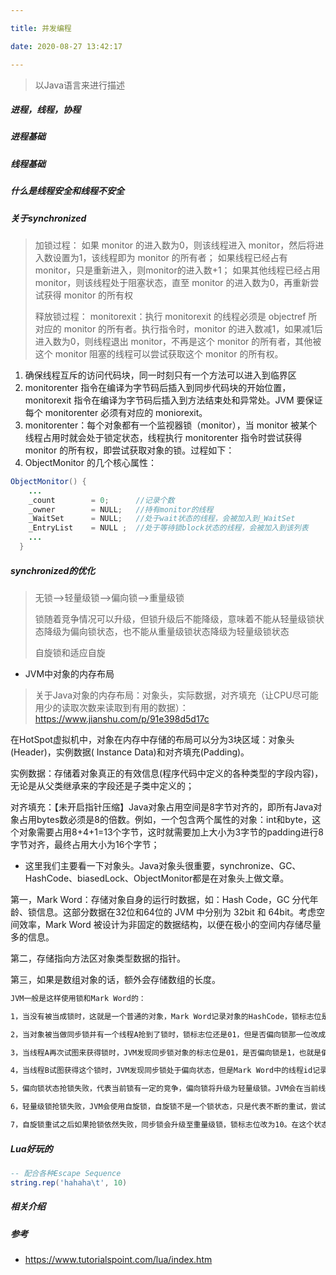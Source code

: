 ```yaml
---

title: 并发编程

date: 2020-08-27 13:42:17

---
```


> 以Java语言来进行描述

##### 进程，线程，协程
##### 进程基础
##### 线程基础
##### 什么是线程安全和线程不安全

##### 关于synchronized
> 加锁过程：
如果 monitor 的进入数为0，则该线程进入 monitor，然后将进入数设置为1，该线程即为 monitor 的所有者；
如果线程已经占有monitor，只是重新进入，则monitor的进入数+1；
如果其他线程已经占用 monitor，则该线程处于阻塞状态，直至 monitor 的进入数为0，再重新尝试获得 monitor 的所有权
>
> 释放锁过程：
monitorexit：执行 monitorexit 的线程必须是 objectref 所对应的 monitor 的所有者。执行指令时，monitor 的进入数减1，如果减1后进入数为0，则线程退出 monitor，不再是这个 monitor 的所有者，其他被这个 monitor 阻塞的线程可以尝试获取这个 monitor 的所有权。
>

1. 确保线程互斥的访问代码块，同一时刻只有一个方法可以进入到临界区
2. monitorenter 指令在编译为字节码后插入到同步代码块的开始位置，monitorexit 指令在编译为字节码后插入到方法结束处和异常处。JVM 要保证每个 monitorenter 必须有对应的 moniorexit。
3. monitorenter：每个对象都有一个监视器锁（monitor），当 monitor 被某个线程占用时就会处于锁定状态，线程执行 monitorenter 指令时尝试获得 monitor 的所有权，即尝试获取对象的锁。过程如下：
4. ObjectMonitor 的几个核心属性：

``` java
ObjectMonitor() {
	...
    _count        = 0;      //记录个数
    _owner        = NULL;   //持有monitor的线程
    _WaitSet      = NULL;   //处于wait状态的线程，会被加入到_WaitSet
    _EntryList    = NULL ;  //处于等待锁block状态的线程，会被加入到该列表
    ...
  }
```
##### synchronized的优化
> 无锁-->轻量级锁-->偏向锁-->重量级锁
> 
> 锁随着竞争情况可以升级，但锁升级后不能降级，意味着不能从轻量级锁状态降级为偏向锁状态，也不能从重量级锁状态降级为轻量级锁状态
> 
> 自旋锁和适应自旋

-  JVM中对象的内存布局

> 关于Java对象的内存布局：对象头，实际数据，对齐填充（让CPU尽可能用少的读取次数来读取到有用的数据）：https://www.jianshu.com/p/91e398d5d17c

在HotSpot虚拟机中，对象在内存中存储的布局可以分为3块区域：对象头(Header)，实例数据( Instance Data)和对齐填充(Padding)。

实例数据：存储着对象真正的有效信息(程序代码中定义的各种类型的字段内容)，无论是从父类继承来的字段还是子类中定义的；

对齐填充：【未开启指针压缩】Java对象占用空间是8字节对齐的，即所有Java对象占用bytes数必须是8的倍数。例如，一个包含两个属性的对象：int和byte，这个对象需要占用8+4+1=13个字节，这时就需要加上大小为3字节的padding进行8字节对齐，最终占用大小为16个字节；

-  这里我们主要看一下对象头。Java对象头很重要，synchronize、GC、HashCode、biasedLock、ObjectMonitor都是在对象头上做文章。

第一，Mark Word：存储对象自身的运行时数据，如：Hash Code，GC 分代年龄、锁信息。这部分数据在32位和64位的 JVM 中分别为 32bit 和 64bit。考虑空间效率，Mark Word 被设计为非固定的数据结构，以便在极小的空间内存储尽量多的信息。

第二，存储指向方法区对象类型数据的指针。

第三，如果是数组对象的话，额外会存储数组的长度。

``` latex
JVM一般是这样使用锁和Mark Word的：

1，当没有被当成锁时，这就是一个普通的对象，Mark Word记录对象的HashCode，锁标志位是01，是否偏向锁那一位是0。

2，当对象被当做同步锁并有一个线程A抢到了锁时，锁标志位还是01，但是否偏向锁那一位改成1，前23bit记录抢到锁的线程id，表示进入偏向锁状态。

3，当线程A再次试图来获得锁时，JVM发现同步锁对象的标志位是01，是否偏向锁是1，也就是偏向状态，Mark Word中记录的线程id就是线程A自己的id，表示线程A已经获得了这个偏向锁，可以执行同步锁的代码。

4，当线程B试图获得这个锁时，JVM发现同步锁处于偏向状态，但是Mark Word中的线程id记录的不是B，那么线程B会先用CAS操作试图获得锁，这里的获得锁操作是有可能成功的，因为线程A一般不会自动释放偏向锁。如果抢锁成功，就把Mark Word里的线程id改为线程B的id，代表线程B获得了这个偏向锁，可以执行同步锁代码。如果抢锁失败，则继续执行步骤5。

5，偏向锁状态抢锁失败，代表当前锁有一定的竞争，偏向锁将升级为轻量级锁。JVM会在当前线程的线程栈中开辟一块单独的空间，里面保存了对象所mark word的复本，同时在对象锁Mark Word中保存指向这片空间的指针。上述两个保存操作都是CAS操作，如果保存成功，代表线程抢到了同步锁，就把Mark Word中的锁标志位改成00，可以执行同步锁代码。如果保存失败，表示抢锁失败，竞争太激烈，继续执行步骤6。

6，轻量级锁抢锁失败，JVM会使用自旋锁，自旋锁不是一个锁状态，只是代表不断的重试，尝试抢锁。从JDK1.7开始，自旋锁默认启用，自旋次数由JVM决定。如果抢锁成功则执行同步锁代码，如果失败则继续执行步骤7。

7，自旋锁重试之后如果抢锁依然失败，同步锁会升级至重量级锁，锁标志位改为10。在这个状态下，未抢到锁的线程都会被阻塞。

```



 
	





##### Lua好玩的
```lua
-- 配合各种Escape Sequence
string.rep('hahaha\t', 10)
```
##### 相关介绍




##### 参考
- https://www.tutorialspoint.com/lua/index.htm

